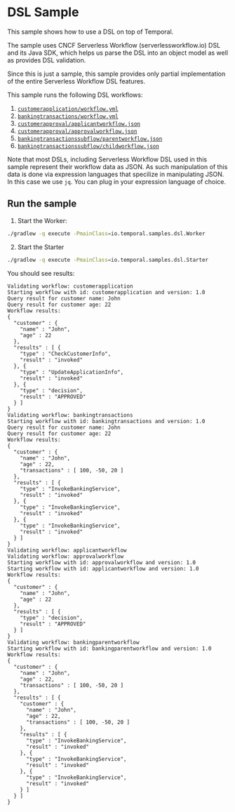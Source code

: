 # DSL Sample

This sample shows how to use a DSL on top of Temporal.

The sample uses CNCF Serverless Workflow (serverlessworkflow.io) DSL and its Java SDK,
which helps us parse the DSL into an object model as well as provides DSL validation.

Since this is just a sample, this sample provides only partial implementation of the 
entire Serverless Workflow DSL features.

This sample runs the following DSL workflows:
1. [`customerapplication/workflow.yml`](/src/main/resources/dsl/customerapplication/workflow.yml)
2. [`bankingtransactions/workflow.yml`](/src/main/resources/dsl/bankingtransactions/workflow.yml)
3. [`customerapproval/applicantworkflow.json`](/src/main/resources/dsl/customerapproval/applicantworkflow.json)
4. [`customerapproval/approvalworkflow.json`](/src/main/resources/dsl/customerapproval/approvalworkflow.json)
5. [`bankingtransactionssubflow/parentworkflow.json`](/src/main/resources/dsl/bankingtransactionssubflow/parentworkflow.json)
6. [`bankingtransactionssubflow/childworkflow.json`](/src/main/resources/dsl/bankingtransactionssubflow/childworkflow.json)

Note that most DSLs, including Serverless Workflow DSL used in this sample represent 
their workflow data as JSON. As such manipulation of this data is done via expression languages
that specilize in manipulating JSON. In this case we use `jq`. You can plug in your expression language
of choice. 

## Run the sample

1. Start the Worker:

```bash
./gradlew -q execute -PmainClass=io.temporal.samples.dsl.Worker
```

2. Start the Starter

```bash
./gradlew -q execute -PmainClass=io.temporal.samples.dsl.Starter
```

You should see results:

```text
Validating workflow: customerapplication
Starting workflow with id: customerapplication and version: 1.0
Query result for customer name: John
Query result for customer age: 22
Workflow results: 
{
  "customer" : {
    "name" : "John",
    "age" : 22
  },
  "results" : [ {
    "type" : "CheckCustomerInfo",
    "result" : "invoked"
  }, {
    "type" : "UpdateApplicationInfo",
    "result" : "invoked"
  }, {
    "type" : "decision",
    "result" : "APPROVED"
  } ]
}
Validating workflow: bankingtransactions
Starting workflow with id: bankingtransactions and version: 1.0
Query result for customer name: John
Query result for customer age: 22
Workflow results: 
{
  "customer" : {
    "name" : "John",
    "age" : 22,
    "transactions" : [ 100, -50, 20 ]
  },
  "results" : [ {
    "type" : "InvokeBankingService",
    "result" : "invoked"
  }, {
    "type" : "InvokeBankingService",
    "result" : "invoked"
  }, {
    "type" : "InvokeBankingService",
    "result" : "invoked"
  } ]
}
Validating workflow: applicantworkflow
Validating workflow: approvalworkflow
Starting workflow with id: approvalworkflow and version: 1.0
Starting workflow with id: applicantworkflow and version: 1.0
Workflow results: 
{
  "customer" : {
    "name" : "John",
    "age" : 22
  },
  "results" : [ {
    "type" : "decision",
    "result" : "APPROVED"
  } ]
}
Validating workflow: bankingparentworkflow
Starting workflow with id: bankingparentworkflow and version: 1.0
Workflow results: 
{
  "customer" : {
    "name" : "John",
    "age" : 22,
    "transactions" : [ 100, -50, 20 ]
  },
  "results" : [ {
    "customer" : {
      "name" : "John",
      "age" : 22,
      "transactions" : [ 100, -50, 20 ]
    },
    "results" : [ {
      "type" : "InvokeBankingService",
      "result" : "invoked"
    }, {
      "type" : "InvokeBankingService",
      "result" : "invoked"
    }, {
      "type" : "InvokeBankingService",
      "result" : "invoked"
    } ]
  } ]
}
```



